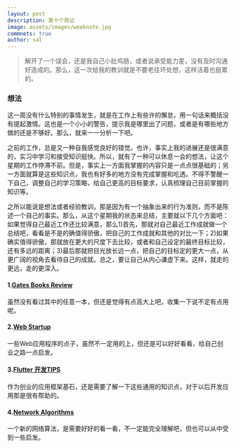 ```yaml
---
layout: post
description: 第十个周记
image: assets/images/weeknote.jpg
commnets: true
author: sal
---
```

> 解开了一个误会，还是我自己小肚鸡肠，或者说承受能力差，没有及时沟通好造成的。那么，这一次给我的教训就是不要老往坏处想，这样活着也挺累的。

### 想法
这一周没有什么特别的事情发生，就是在工作上有些许的懈怠，用一句话来概括没有提起激情。这也是一个小小的警告，提示我是哪里出了问题，或者是有哪些地方做的还是不够好。那么，就来一一分析一下吧。

之前的工作，总是又一种自我感觉良好的错觉。也许，事实上我的进展还是很满意的，实习中学习和接受知识挺快。所以，就有了一种可以休息一会的想法，让这个星期的工作停滞不前。但是，事实上一方面我掌握的内容只是一点点很基础的；另一方面就算是这些知识点，我也有好多的地方没有完成掌握和吃透。不得不警醒一下自己，调整自己的学习策略，给自己更高的目标要求，认真梳理自己目前掌握的知识等。

之所以能说是想法或者经验教训，那是因为有一个抽象出来的行为准则，而不是陈述一个自己的事实。那么，从这个星期我的状态来总结，主要就以下几个方面吧：如果觉得自己最近工作还比较满意，那么1)首先，那就对自己最近工作成就做一个总结吧，看看是不是的确值得骄傲，把自己的工作成就和其他的对比一下；2)如果确实值得骄傲，那就放在更大的尺度下去比较，或者和自己设定的最终目标比较，还有多远的距离；3)最后那就把目光放长远一点，把自己的目标定的更大一点，从更广阔的视角去看待自己的成就。总之，要让自己从内心谦虚下来。这样，就走的更远，走的更深入。

#### 1.[Gates Books Review](https://www.gatesnotes.com/About-Bill-Gates/Summer-Books-2022?WT.mc_id=20220606110000_SummerBooks2022_BG-EM_&WT.tsrc=BGEM)
虽然没有看过其中的任意一本，但还是觉得有点高大上吧，收集一下说不定有点用呢。


#### 2.[Web Startup](https://link.medium.com/J51IVu4gGqb)
一些Web应用程序的点子，虽然不一定用的上，但还是可以好好看看，给自己创业之路一点启发。

#### 3.[Flutter 开发TIPS](https://www.mindinventory.com/blog/flutter-development-best-practices/)
作为创业的应用框架基石，还是需要了解一下这些通用的知识点，对于以后开发应用那是很有帮助的。

#### 4.[Network Algorithms](https://www.quantamagazine.org/researchers-achieve-absurdly-fast-algorithm-for-network-flow-20220608/)
一个新的网络算法，是需要好好的看一看，不一定能完全理解吧，但也可以从中受到一些启发。
